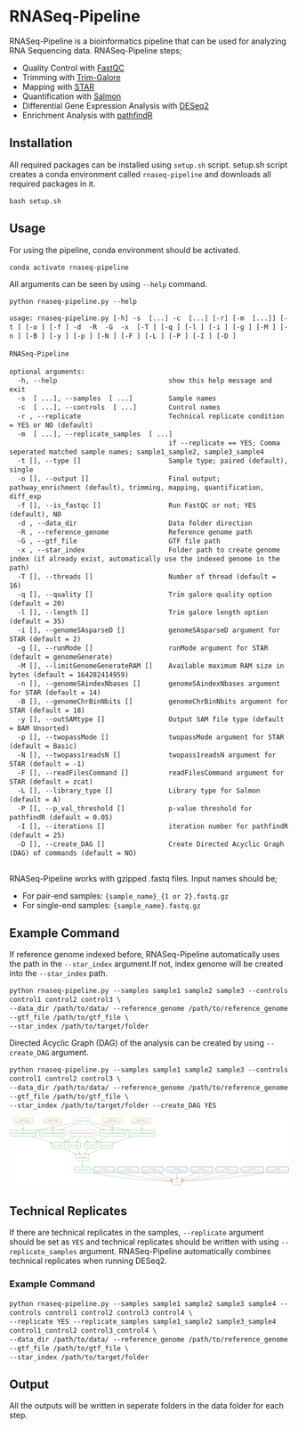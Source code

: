 # RNASeq-Pipeline
 
 
 RNASeq-Pipeline is a bioinformatics pipeline that can be used for analyzing RNA Sequencing data. 
 RNASeq-Pipeline steps;
 
 - Quality Control with [FastQC](https://github.com/s-andrews/FastQC)
 - Trimming with [Trim-Galore](https://github.com/FelixKrueger/TrimGalore)
 - Mapping with [STAR](https://github.com/alexdobin/STAR)
 - Quantification with [Salmon](https://github.com/COMBINE-lab/salmon)
 - Differential Gene Expression Analysis with [DESeq2](https://bioconductor.org/packages/release/bioc/html/DESeq2.html)
 - Enrichment Analysis with [pathfindR](https://github.com/egeulgen/pathfindR)
 
## Installation

 All required packages can be installed using `setup.sh` script. setup.sh script creates a conda environment called `rnaseq-pipeline` and downloads all required packages in it. 

```
bash setup.sh
```
 
 ## Usage
 
 For using the pipeline, conda environment should be activated.
 
 ```
conda activate rnaseq-pipeline
```


All arguments can be seen by using `--help` command.

```
python rnaseq-pipeline.py --help
```


```
usage: rnaseq-pipeline.py [-h] -s  [...] -c  [...] [-r] [-m  [...]] [-t ] [-o ] [-f ] -d  -R  -G  -x  [-T ] [-q ] [-l ] [-i ] [-g ] [-M ] [-n ] [-B ] [-y ] [-p ] [-N ] [-F ] [-L ] [-P ] [-I ] [-D ]

RNASeq-Pipeline

optional arguments:
  -h, --help                            show this help message and exit
  -s  [ ...], --samples  [ ...]         Sample names
  -c  [ ...], --controls  [ ...]        Control names
  -r , --replicate                      Technical replicate condition = YES or NO (default)
  -m  [ ...], --replicate_samples  [ ...]
                                        if --replicate == YES; Comma seperated matched sample names; sample1_sample2, sample3_sample4
  -t [], --type []                      Sample type; paired (default), single
  -o [], --output []                    Final output; pathway_enrichment (default), trimming, mapping, quantification, diff_exp
  -f [], --is_fastqc []                 Run FastQC or not; YES (default), NO
  -d , --data_dir                       Data folder direction
  -R , --reference_genome               Reference genome path
  -G , --gtf_file                       GTF file path
  -x , --star_index                     Folder path to create genome index (if already exist, automatically use the indexed genome in the path)
  -T [], --threads []                   Number of thread (default = 16)
  -q [], --quality []                   Trim galore quality option (default = 20)
  -l [], --length []                    Trim galore length option (default = 35)
  -i [], --genomeSAsparseD []           genomeSAsparseD argument for STAR (default = 2)
  -g [], --runMode []                   runMode argument for STAR (default = genomeGenerate)
  -M [], --limitGenomeGenerateRAM []    Available maximum RAM size in bytes (default = 164282414959)
  -n [], --genomeSAindexNbases []       genomeSAindexNbases argument for STAR (default = 14)
  -B [], --genomeChrBinNbits []         genomeChrBinNbits argument for STAR (default = 18)
  -y [], --outSAMtype []                Output SAM file type (default = BAM Unsorted)
  -p [], --twopassMode []               twopassMode argument for STAR (default = Basic)
  -N [], --twopass1readsN []            twopass1readsN argument for STAR (default = -1)
  -F [], --readFilesCommand []          readFilesCommand argument for STAR (default = zcat)
  -L [], --library_type []              Library type for Salmon (default = A)
  -P [], --p_val_threshold []           p-value threshold for pathfindR (default = 0.05)
  -I [], --iterations []                iteration number for pathfindR (default = 25)
  -D [], --create_DAG []                Create Directed Acyclic Graph (DAG) of commands (default = NO)


```

RNASeq-Pipeline works with gzipped .fastq files. Input names should be;

- For pair-end samples: `{sample_name}_{1 or 2}.fastq.gz`
- For single-end samples: `{sample_name}.fastq.gz`

## Example Command

If reference genome indexed before, RNASeq-Pipeline automatically uses the path in the `--star_index` argument.If not, index genome will be created into the `--star_index` path.

```
python rnaseq-pipeline.py --samples sample1 sample2 sample3 --controls control1 control2 control3 \
--data_dir /path/to/data/ --reference_genome /path/to/reference_genome --gtf_file /path/to/gtf_file \
--star_index /path/to/target/folder
```

Directed Acyclic Graph (DAG) of the analysis can be created by using `--create_DAG` argument.

```
python rnaseq-pipeline.py --samples sample1 sample2 sample3 --controls control1 control2 control3 \
--data_dir /path/to/data/ --reference_genome /path/to/reference_genome --gtf_file /path/to/gtf_file \
--star_index /path/to/target/folder --create_DAG YES
```

<img src="https://github.com/berkgurdamar/RNASeq-Pipeline/blob/main/workflow/pipeline_dag.pdf?raw=true" style="max-width:100%;" />

## Technical Replicates

If there are technical replicates in the samples, `--replicate` argument should be set as `YES` and technical replicates should be written with using `--replicate_samples` argument. RNASeq-Pipeline automatically combines technical replicates when running DESeq2.

### Example Command
```
python rnaseq-pipeline.py --samples sample1 sample2 sample3 sample4 --controls control1 control2 control3 control4 \
--replicate YES --replicate_samples sample1_sample2 sample3_sample4 control1_control2 control3_control4 \
--data_dir /path/to/data/ --reference_genome /path/to/reference_genome --gtf_file /path/to/gtf_file \
--star_index /path/to/target/folder
```


## Output

All the outputs will be written in seperate folders in the data folder for each step. 



